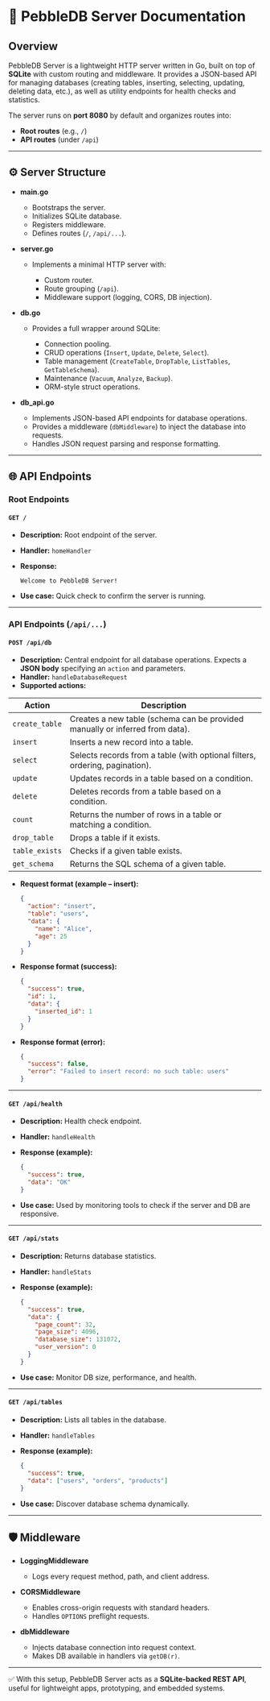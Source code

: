 # 📖 PebbleDB Server Documentation

## Overview

PebbleDB Server is a lightweight HTTP server written in Go, built on top of **SQLite** with custom routing and middleware. It provides a JSON-based API for managing databases (creating tables, inserting, selecting, updating, deleting data, etc.), as well as utility endpoints for health checks and statistics.

The server runs on **port 8080** by default and organizes routes into:

* **Root routes** (e.g., `/`)
* **API routes** (under `/api`)

---

## ⚙️ Server Structure

* **main.go**

  * Bootstraps the server.
  * Initializes SQLite database.
  * Registers middleware.
  * Defines routes (`/`, `/api/...`).

* **server.go**

  * Implements a minimal HTTP server with:

    * Custom router.
    * Route grouping (`/api`).
    * Middleware support (logging, CORS, DB injection).

* **db.go**

  * Provides a full wrapper around SQLite:

    * Connection pooling.
    * CRUD operations (`Insert`, `Update`, `Delete`, `Select`).
    * Table management (`CreateTable`, `DropTable`, `ListTables`, `GetTableSchema`).
    * Maintenance (`Vacuum`, `Analyze`, `Backup`).
    * ORM-style struct operations.

* **db\_api.go**

  * Implements JSON-based API endpoints for database operations.
  * Provides a middleware (`dbMiddleware`) to inject the database into requests.
  * Handles JSON request parsing and response formatting.

---

## 🌐 API Endpoints

### Root Endpoints

#### **`GET /`**

* **Description:** Root endpoint of the server.
* **Handler:** `homeHandler`
* **Response:**

  ```text
  Welcome to PebbleDB Server!
  ```

* **Use case:** Quick check to confirm the server is running.

---

### API Endpoints (`/api/...`)

#### **`POST /api/db`**

* **Description:** Central endpoint for all database operations.
  Expects a **JSON body** specifying an `action` and parameters.
* **Handler:** `handleDatabaseRequest`
* **Supported actions:**

| Action         | Description                                                                  |
| -------------- | ---------------------------------------------------------------------------- |
| `create_table` | Creates a new table (schema can be provided manually or inferred from data). |
| `insert`       | Inserts a new record into a table.                                           |
| `select`       | Selects records from a table (with optional filters, ordering, pagination).  |
| `update`       | Updates records in a table based on a condition.                             |
| `delete`       | Deletes records from a table based on a condition.                           |
| `count`        | Returns the number of rows in a table or matching a condition.               |
| `drop_table`   | Drops a table if it exists.                                                  |
| `table_exists` | Checks if a given table exists.                                              |
| `get_schema`   | Returns the SQL schema of a given table.                                     |

* **Request format (example – insert):**

  ```json
  {
    "action": "insert",
    "table": "users",
    "data": {
      "name": "Alice",
      "age": 25
    }
  }
  ```

* **Response format (success):**

  ```json
  {
    "success": true,
    "id": 1,
    "data": {
      "inserted_id": 1
    }
  }
  ```

* **Response format (error):**

  ```json
  {
    "success": false,
    "error": "Failed to insert record: no such table: users"
  }
  ```

---

#### **`GET /api/health`**

* **Description:** Health check endpoint.
* **Handler:** `handleHealth`
* **Response (example):**

  ```json
  {
    "success": true,
    "data": "OK"
  }
  ```

* **Use case:** Used by monitoring tools to check if the server and DB are responsive.

---

#### **`GET /api/stats`**

* **Description:** Returns database statistics.
* **Handler:** `handleStats`
* **Response (example):**

  ```json
  {
    "success": true,
    "data": {
      "page_count": 32,
      "page_size": 4096,
      "database_size": 131072,
      "user_version": 0
    }
  }
  ```

* **Use case:** Monitor DB size, performance, and health.

---

#### **`GET /api/tables`**

* **Description:** Lists all tables in the database.
* **Handler:** `handleTables`
* **Response (example):**

  ```json
  {
    "success": true,
    "data": ["users", "orders", "products"]
  }
  ```
  
* **Use case:** Discover database schema dynamically.

---

## 🛡️ Middleware

* **LoggingMiddleware**

  * Logs every request method, path, and client address.

* **CORSMiddleware**

  * Enables cross-origin requests with standard headers.
  * Handles `OPTIONS` preflight requests.

* **dbMiddleware**

  * Injects database connection into request context.
  * Makes DB available in handlers via `getDB(r)`.

---

✅ With this setup, PebbleDB Server acts as a **SQLite-backed REST API**, useful for lightweight apps, prototyping, and embedded systems.

